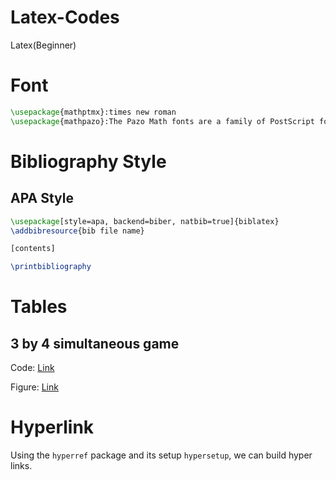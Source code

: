 # Latex-Codes
Latex(Beginner)

# Font #

```Latex
\usepackage{mathptmx}:times new roman
\usepackage{mathpazo}:The Pazo Math fonts are a family of PostScript fonts suitable for typesetting mathematics in combination with the Palatino family of text fonts.
```

# Bibliography Style #

## APA Style
```Latex
\usepackage[style=apa, backend=biber, natbib=true]{biblatex}
\addbibresource{bib file name}

[contents]

\printbibliography
```

# Tables #

## 3 by 4 simultaneous game

Code: [Link](./Simultaneous_Game_Tables.tex)

Figure: [Link](./3by4gametable.png)


# Hyperlink #

Using the `hyperref` package and its setup `hypersetup`, we can build hyper links.
